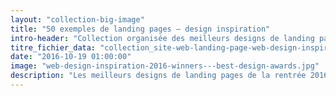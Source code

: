 ```yaml
---
layout: "collection-big-image"
title: "50 exemples de landing pages – design inspiration"
intro-header: "Collection organisée des meilleurs designs de landing pages de la rentrée 2016."
titre_fichier_data: "collection_site-web-landing-page-web-design-inspiration-oct-2016"
date: "2016-10-19 01:00:00"
image: "web-design-inspiration-2016-winners---best-design-awards.jpg"
description: "Les meilleurs designs de landing pages de la rentrée 2016."
---
```

